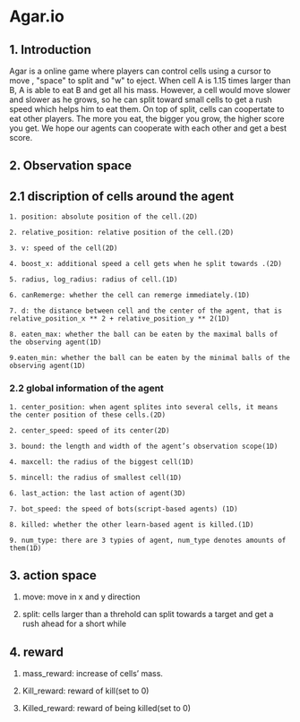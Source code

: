 # Agar.io

## 1. Introduction

Agar is a online game where players can control cells using a cursor to move ,  "space" to split and "w" to eject.  When cell A is 1.15 times larger than B, A is able to eat B and get all his mass. However, a cell would move slower and slower as he grows, so he can split toward small cells to get a rush speed which helps him to eat them. On top of split, cells can coopertate to eat other players. The more you eat, the bigger you grow, the higher score you get. We hope our agents can cooperate with each other and get a best score.

## 2. Observation space

## 2.1 discription of cells around the agent

    1. position: absolute position of the cell.(2D)
    
    2. relative_position: relative position of the cell.(2D)
    
    3. v: speed of the cell(2D)
    
    4. boost_x: additional speed a cell gets when he split towards .(2D)
    
    5. radius, log_radius: radius of cell.(1D)
    
    6. canRemerge: whether the cell can remerge immediately.(1D)
    
    7. d: the distance between cell and the center of the agent, that is relative_position_x ** 2 + relative_position_y ** 2(1D)
    
    8. eaten_max: whether the ball can be eaten by the maximal balls of the observing agent(1D)
    
    9.eaten_min: whether the ball can be eaten by the minimal balls of the observing agent(1D)

### 2.2 global information of the agent

	1. center_position: when agent splites into several cells, it means the center position of these cells.(2D)
	
	2. center_speed: speed of its center(2D)
	
	3. bound: the length and width of the agent’s observation scope(1D)
	
	4. maxcell: the radius of the biggest cell(1D)
	
	5. mincell: the radius of smallest cell(1D)
	
	6. last_action: the last action of agent(3D)
	
	7. bot_speed: the speed of bots(script-based agents) (1D)
	
	8. killed: whether the other learn-based agent is killed.(1D)
	
	9. num_type: there are 3 typies of agent, num_type denotes amounts of them(1D)

## 3. action space

   1. move: move in x and y direction 

   2. split: cells larger than a threhold can split towards a target and get a rush ahead for a short while

## 4. reward

   1. mass_reward: increase of cells’ mass.

   2. Kill_reward: reward of kill(set to 0)

   3. Killed_reward: reward of being killed(set to 0)
